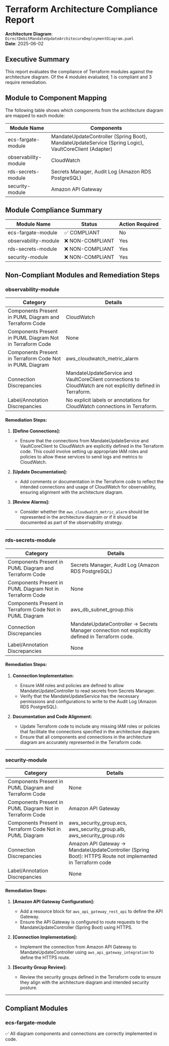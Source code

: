 # Terraform Architecture Compliance Report

**Architecture Diagram**: `DirectDebitMandateUpdateArchitecureDeploymentDiagram.puml`  
**Date**: 2025-06-02  
## Executive Summary

This report evaluates the compliance of Terraform modules against the architecture diagram. Of the 4 modules evaluated, 1 is compliant and 3 require remediation.

## Module to Component Mapping

The following table shows which components from the architecture diagram are mapped to each module:

| Module Name | Components |
|-------------|------------|
| ecs-fargate-module | MandateUpdateController (Spring Boot), MandateUpdateService (Spring Logic), VaultCoreClient (Adapter) |
| observability-module | CloudWatch |
| rds-secrets-module | Secrets Manager, Audit Log (Amazon RDS PostgreSQL) |
| security-module | Amazon API Gateway |

## Module Compliance Summary

| Module Name | Status | Action Required |
|-------------|--------|----------------|
| ecs-fargate-module | ✅ COMPLIANT | No |
| observability-module | ❌ NON-COMPLIANT | Yes |
| rds-secrets-module | ❌ NON-COMPLIANT | Yes |
| security-module | ❌ NON-COMPLIANT | Yes |

## Non-Compliant Modules and Remediation Steps

### observability-module

| Category                                              | Details                                                         |
|----------------------------------------------------------|----------------------------------------------------------------|
| Components Present in PUML Diagram and Terraform Code    | CloudWatch                                                     |
| Components Present in PUML Diagram Not in Terraform Code | None                                                           |
| Components Present in Terraform Code Not in PUML Diagram | aws_cloudwatch_metric_alarm                                    |
| Connection Discrepancies                                 | MandateUpdateService and VaultCoreClient connections to CloudWatch are not explicitly defined in Terraform. |
| Label/Annotation Discrepancies                           | No explicit labels or annotations for CloudWatch connections in Terraform. |

#### Remediation Steps:

1. **[Define Connections]:**
   - Ensure that the connections from MandateUpdateService and VaultCoreClient to CloudWatch are explicitly defined in the Terraform code. This could involve setting up appropriate IAM roles and policies to allow these services to send logs and metrics to CloudWatch.

2. **[Update Documentation]:**
   - Add comments or documentation in the Terraform code to reflect the intended connections and usage of CloudWatch for observability, ensuring alignment with the architecture diagram.

3. **[Review Alarms]:**
   - Consider whether the `aws_cloudwatch_metric_alarm` should be represented in the architecture diagram or if it should be documented as part of the observability strategy.
---

### rds-secrets-module

| Category                                              | Details                                                         |
|----------------------------------------------------------|----------------------------------------------------------------|
| Components Present in PUML Diagram and Terraform Code    | Secrets Manager, Audit Log (Amazon RDS PostgreSQL)              |
| Components Present in PUML Diagram Not in Terraform Code | None                                                            |
| Components Present in Terraform Code Not in PUML Diagram | aws_db_subnet_group.this                                        |
| Connection Discrepancies                                 | MandateUpdateController -> Secrets Manager connection not explicitly defined in Terraform code. |
| Label/Annotation Discrepancies                           | None                                                            |

#### Remediation Steps:

1. **Connection Implementation:**
   - Ensure IAM roles and policies are defined to allow MandateUpdateController to read secrets from Secrets Manager.
   - Verify that the MandateUpdateService has the necessary permissions and configurations to write to the Audit Log (Amazon RDS PostgreSQL).

2. **Documentation and Code Alignment:**
   - Update Terraform code to include any missing IAM roles or policies that facilitate the connections specified in the architecture diagram.
   - Ensure that all components and connections in the architecture diagram are accurately represented in the Terraform code.
---

### security-module

| Category                                              | Details                                                         |
|----------------------------------------------------------|----------------------------------------------------------------|
| Components Present in PUML Diagram and Terraform Code    | None                                                            |
| Components Present in PUML Diagram Not in Terraform Code | Amazon API Gateway                                              |
| Components Present in Terraform Code Not in PUML Diagram | aws_security_group.ecs, aws_security_group.alb, aws_security_group.rds |
| Connection Discrepancies                                 | Amazon API Gateway -> MandateUpdateController (Spring Boot): HTTPS Route not implemented in Terraform code |
| Label/Annotation Discrepancies                           | None                                                            |

#### Remediation Steps:

1. **[Amazon API Gateway Configuration]:**
   - Add a resource block for `aws_api_gateway_rest_api` to define the API Gateway.
   - Ensure the API Gateway is configured to route requests to the MandateUpdateController (Spring Boot) using HTTPS.

2. **[Connection Implementation]:**
   - Implement the connection from Amazon API Gateway to MandateUpdateController using `aws_api_gateway_integration` to define the HTTPS route.

3. **[Security Group Review]:**
   - Review the security groups defined in the Terraform code to ensure they align with the architecture diagram and intended security posture.
---

## Compliant Modules

### ecs-fargate-module
✅ All diagram components and connections are correctly implemented in code.

